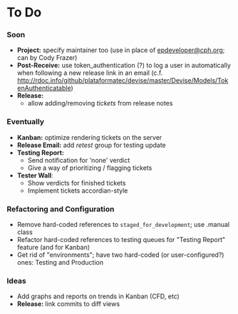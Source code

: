 # To Do

### Soon

 - **Project:** specify maintainer too (use in place of epdeveloper@cph.org; can by Cody Frazer)
 - **Post-Receive:** use token_authentication (?) to log a user in automatically when following a new release link in an email (c.f. http://rdoc.info/github/plataformatec/devise/master/Devise/Models/TokenAuthenticatable)
 - **Release:**
   - allow adding/removing _tickets_ from release notes

### Eventually

 - **Kanban:** optimize rendering tickets on the server
 - **Release Email:** add _retest_ group for testing update
 - **Testing Report:**
   - Send notification for 'none' verdict
   - Give a way of prioritizing / flagging tickets
 - **Tester Wall**:
   - Show verdicts for finished tickets
   - Implement tickets accordian-style

### Refactoring and Configuration

 - Remove hard-coded references to `staged_for_development`; use .manual class
 - Refactor hard-coded references to testing queues for "Testing Report" feature (and for Kanban)
 - Get rid of "environments"; have two hard-coded (or user-configured?) ones: Testing and Production

### Ideas

 - Add graphs and reports on trends in Kanban (CFD, etc)
 - **Release:** link commits to diff views
